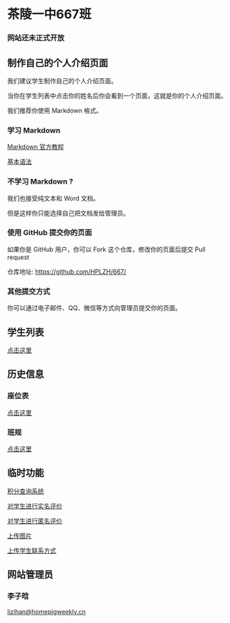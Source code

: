 # 茶陵一中667班

### 网站还未正式开放

## 制作自己的个人介绍页面

我们建议学生制作自己的个人介绍页面。

当你在学生列表中点击你的姓名后你会看到一个页面，这就是你的个人介绍页面。

我们推荐你使用 Markdown 格式。

### 学习 Markdown

[Markdown 官方教程](https://markdown.com.cn/)

[基本语法](https://markdown.com.cn/basic-syntax/)

### 不学习 Markdown ?

我们也接受纯文本和 Word 文档。

但是这样你只能选择自己把文档发给管理员。

### 使用 GitHub 提交你的页面

如果你是 GitHub 用户，你可以 Fork 这个仓库，修改你的页面后提交 Pull request

仓库地址: <https://github.com/HPLZH/667/>

### 其他提交方式

你可以通过电子邮件、QQ、微信等方式向管理员提交你的页面。

## 学生列表

[点击这里](students/)

## 历史信息

### 座位表

[点击这里](history/zwb)

### 班规

[点击这里](history/rules)

## 临时功能

[积分查询系统](https://408491.yichafen.com/)

[对学生进行实名评价](https://docs.qq.com/form/page/DS01sbmZZY01sRVZm)

[对学生进行匿名评价](https://www.wjx.cn/vj/wjt0A0z.aspx)

[上传图片](https://docs.qq.com/form/page/DS1FjWndWYnlLSUpC)

[上传学生联系方式](https://docs.qq.com/form/page/DS2tkRHJxeWVyUVZo)

## 网站管理员

### 李子晗

<lizihan@homepigweekly.cn>

